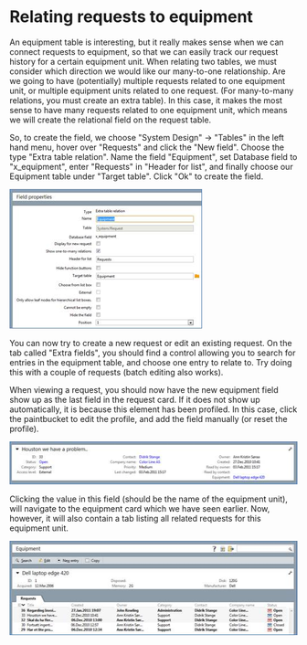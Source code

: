 <properties date="2016-06-24"
SortOrder="5"
/>

Relating requests to equipment
==============================

An equipment table is interesting, but it really makes sense when we can connect requests to equipment, so that we can easily track our request history for a certain equipment unit. When relating two tables, we must consider which direction we would like our many-to-one relationship. Are we going to have (potentially) multiple requests related to one equipment unit, or multiple equipment units related to one request. (For many-to-many relations, you must create an extra table). In this case, it makes the most sense to have many requests related to one equipment unit, which means we will create the relational field on the request table.

So, to create the field, we choose "System Design" -&gt; "Tables" in the left hand menu, hover over "Requests" and click the "New field". Choose the type "Extra table relation". Name the field "Equipment", set Database field to "x\_equipment", enter "Requests" in "Header for list", and finally choose our Equipment table under "Target table". Click "Ok" to create the field.

<img src="Creating%20an%20Extra%20Table_files/image008.jpg" id="Picture 37" width="337" height="244" />

You can now try to create a new request or edit an existing request. On the tab called "Extra fields", you should find a control allowing you to search for entries in the equipment table, and choose one entry to relate to. Try doing this with a couple of requests (batch editing also works).

When viewing a request, you should now have the new equipment field show up as the last field in the request card. If it does not show up automatically, it is because this element has been profiled. In this case, click the paintbucket to edit the profile, and add the field manually (or reset the profile).

<img src="Creating%20an%20Extra%20Table_files/image009.jpg" id="Picture 40" width="515" height="75" />

Clicking the value in this field (should be the name of the equipment unit), will navigate to the equipment card which we have seen earlier. Now, however, it will also contain a tab listing all related requests for this equipment unit.

<img src="Creating%20an%20Extra%20Table_files/image010.jpg" id="Picture 43" width="516" height="165" />
